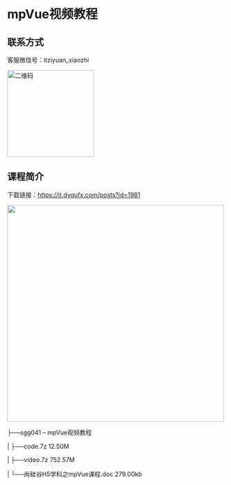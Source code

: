 # mpVue视频教程

## 联系方式

客服微信号：itziyuan_xiaozhi

<img src="https://ziyuanyun.oss-cn-guangzhou.aliyuncs.com/common/20240614073449/666b82192834a.jpg" width="200" height="200" alt="二维码">

## 课程简介

下载链接：https://it.dyqufx.com/posts?id=1981

<img src="https://ziyuanyun.oss-cn-guangzhou.aliyuncs.com/yun/20240515183619/6644902391f4c.jpg" width="500" alt="">

  ├──sgg041 &#8211; mpVue视频教程

 | ├──code.7z 12.50M

 | ├──video.7z 752.57M

 | └──尚硅谷H5学科之mpVue课程.doc 279.00kb

  